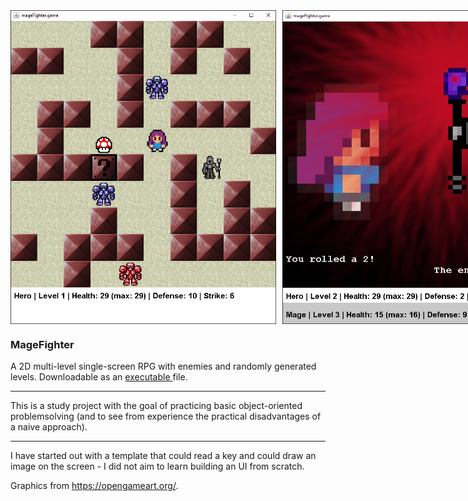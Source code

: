 <div style="display: flex;
    flex-direction: row;">
    <img src="https://github.com/zsofi-gagyi/mageFighter/blob/master/screenshots/screenshot.png" width="425px"></img> 
    <img src="https://github.com/zsofi-gagyi/mageFighter/blob/master/screenshots/padding.png" width="20px" height="400px"></img>
    <img src="https://github.com/zsofi-gagyi/mageFighter/blob/master/screenshots/screenshot2.png" width="425px"></img> 
</div>

<h3>MageFighter</h3>

<p>A 2D multi-level single-screen RPG with enemies and randomly generated levels. Downloadable as an 
    <a href="https://github.com/zsofi-gagyi/mageFighter/blob/master/screenshots/screenshot.png">
        executable
    </a>file.  
</p>

---

<p>
This is a study project with the goal of practicing basic object-oriented problemsolving (and to see from experience the practical disadvantages of a naive approach). 
</p>

---

I have started out with a template that could read a key and could draw an image on the screen - I did not aim to learn building an UI from scratch.

Graphics from https://opengameart.org/. 
